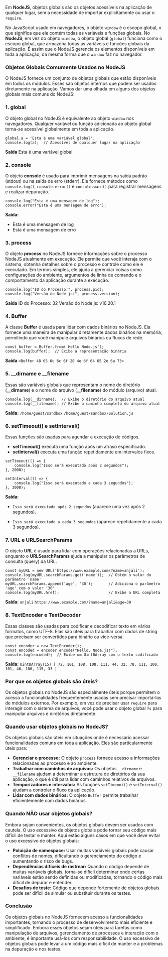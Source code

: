Em **NodeJS**, objetos globais são os objetos acessíveis na aplicação de qualquer lugar, sem a necessidade de importar explicitamente ou usar o `require`.

No JavaScript usado em navegadores, o objeto `window` é o escopo global, o que significa que ele contém todas as variáveis e funções globais. No **NodeJS**, em vez do objeto `window`, o objeto global (`global`) funciona como o escopo global, que armazena todas as variáveis e funções globais da aplicação. É assim que o NodeJS gerencia os elementos disponíveis em toda a aplicação, da mesma forma que o `window` faz no navegador.

### **Objetos Globais Comumente Usados no NodeJS** 
O NodeJS fornece um conjunto de objetos globais que estão disponíveis em todos os módulos. Esses são objetos internos que podem ser usados diretamente na aplicação. Vamos dar uma olhada em alguns dos objetos globais mais comuns do NodeJS:
### **1. global** 
O objeto global no NodeJS é equivalente ao objeto `window` nos navegadores. Qualquer variável ou função adicionada ao objeto global torna-se acessível globalmente em toda a aplicação.

```
global.a = 'Esta é uma variável global';
console.log(a);  // Acessível de qualquer lugar na aplicação
```

**Saída** Esta é uma variável global

### **2. console** 
O objeto **console** é usado para imprimir mensagens na saída padrão (stdout) ou na saída de erro (stderr). Ele fornece métodos como `console.log()`, `console.error()` e `console.warn()` para registrar mensagens e realizar depuração.

```
console.log("Esta é uma mensagem de log");
console.error("Esta é uma mensagem de erro");
```

**Saída:**
- Esta é uma mensagem de log
- Esta é uma mensagem de erro

### **3. process** 
O objeto **process** no NodeJS fornece informações sobre o processo NodeJS atualmente em execução. Ele permite que você interaja com o sistema, obtenha detalhes sobre o processo e controle como ele é executado. Em termos simples, ele ajuda a gerenciar coisas como configurações do ambiente, argumentos de linha de comando e o comportamento da aplicação durante a execução.

```
console.log("ID do Processo:", process.pid);
console.log("Versão do Node.js:", process.version);
```

**Saída** ID do Processo: 32 Versão do Node.js: v16.20.1

### **4. Buffer** 
A classe **Buffer** é usada para lidar com dados binários no NodeJS. Ela fornece uma maneira de manipular diretamente dados binários na memória, permitindo que você manipule arquivos binários ou fluxos de rede.

```
const buffer = Buffer.from('Hello Node.js');
console.log(buffer);  // Exibe a representação binária
```

**Saída** `<Buffer 48 65 6c 6c 6f 20 4e 6f 64 65 2e 6a 73>`



### **5. __dirname e __filename** 
Essas são variáveis globais que representam o nome do diretório (**__dirname**) e o nome do arquivo (**__filename**) do módulo (arquivo) atual.

```
console.log(__dirname);  // Exibe o diretório do arquivo atual
console.log(__filename); // Exibe o caminho completo do arquivo atual
```

**Saída:** `/home/guest/sandbox` `/home/guest/sandbox/Solution.js`


### **6. setTimeout() e setInterval()** 
Essas funções são usadas para agendar a execução de códigos.
- **setTimeout()** executa uma função após um atraso especificado.
- **setInterval()** executa uma função repetidamente em intervalos fixos.

```
setTimeout(() => {
    console.log("Isso será executado após 2 segundos");
}, 2000);

setInterval(() => {
    console.log("Isso será executado a cada 3 segundos");
}, 3000);
```

**Saída:**
- `Isso será executado após 2 segundos` (aparece uma vez após 2 segundos).

- `Isso será executado a cada 3 segundos` (aparece repetidamente a cada 3 segundos).


### **7. URL e URLSearchParams** 
O objeto **URL** é usado para lidar com operações relacionadas a URLs, enquanto o **URLSearchParams** ajuda a manipular os parâmetros de consulta (query) da URL.

```
const myURL = new URL('https://www.example.com/?name=anjali');
console.log(myURL.searchParams.get('name'));  // Obtém o valor do parâmetro 'name'
myURL.searchParams.append('age', '30');       // Adiciona o parâmetro 'age' com o valor '30'
console.log(myURL.href);                      // Exibe a URL completa
```

**Saída:** `anjali` `https://www.example.com/?name=anjali&age=30`


### **8. TextEncoder e TextDecoder** 
Essas classes são usadas para codificar e decodificar texto em vários formatos, como UTF-8. Elas são úteis para trabalhar com dados de string que precisam ser convertidos para binário ou vice-versa.

```
const encoder = new TextEncoder();
const encoded = encoder.encode("Hello, Node.js!");
console.log(encoded);  // Exibe um Uint8Array com o texto codificado
```

**Saída:** `Uint8Array(15) [ 72, 101, 108, 108, 111, 44, 32, 78, 111, 100, 101, 46, 106, 115, 33 ]`

### **Por que os objetos globais são úteis?** 
Os objetos globais no NodeJS são especialmente úteis porque permitem o acesso a funcionalidades frequentemente usadas sem precisar importá-las de módulos externos. Por exemplo, em vez de precisar usar `require` para interagir com o sistema de arquivos, você pode usar o objeto global `fs` para manipular arquivos e diretórios diretamente.

### **Quando usar objetos globais no NodeJS?** 
Os objetos globais são úteis em situações onde é necessário acessar funcionalidades comuns em toda a aplicação. Eles são particularmente úteis para:
- **Gerenciar o processo:** O objeto `process` fornece acesso a informações relacionadas ao processo e ao ambiente.
- **Trabalhar com caminhos de arquivos:** Os objetos `__dirname` e `__filename` ajudam a determinar a estrutura de diretórios da sua aplicação, o que é útil para lidar com caminhos relativos de arquivos.
- **Temporizadores e intervalos:** As funções `setTimeout()` e `setInterval()` ajudam a controlar o fluxo da aplicação.
- **Lidar com dados binários:** O objeto `Buffer` permite trabalhar eficientemente com dados binários.

### **Quando NÃO usar objetos globais?** 
Embora sejam convenientes, os objetos globais devem ser usados com cautela. O uso excessivo de objetos globais pode tornar seu código mais difícil de testar e manter. Aqui estão alguns casos em que você deve evitar o uso excessivo de objetos globais:
- **Poluição de namespace:** Usar muitas variáveis globais pode causar conflitos de nomes, dificultando o gerenciamento do código e aumentando o risco de bugs.
- **Dependências difíceis de rastrear:** Quando o código depende de muitas variáveis globais, torna-se difícil determinar onde certas variáveis estão sendo definidas ou modificadas, tornando o código mais difícil de depurar e entender.
- **Desafios de teste:** Código que depende fortemente de objetos globais pode ser difícil de simular ou substituir durante os testes.

### **Conclusão** 
Os objetos globais no NodeJS fornecem acesso a funcionalidades importantes, tornando o processo de desenvolvimento mais eficiente e simplificado. Embora esses objetos sejam úteis para tarefas como manipulação de arquivos, gerenciamento de processos e interação com o ambiente, é importante usá-los com responsabilidade. O uso excessivo de objetos globais pode levar a um código mais difícil de manter e a problemas na depuração e nos testes.


